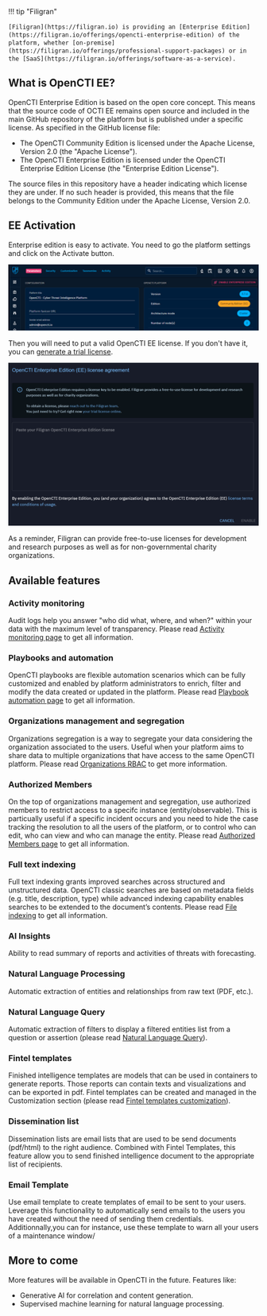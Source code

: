 !!! tip "Filigran"

    [Filigran](https://filigran.io) is providing an [Enterprise Edition](https://filigran.io/offerings/opencti-enterprise-edition) of the platform, whether [on-premise](https://filigran.io/offerings/professional-support-packages) or in the [SaaS](https://filigran.io/offerings/software-as-a-service).

## What is OpenCTI EE?

OpenCTI Enterprise Edition is based on the open core concept. This means that the source code of OCTI EE remains open source and included in the main GitHub repository of the platform but is published under a specific license. As specified in the GitHub license file:

- The OpenCTI Community Edition is licensed under the Apache License, Version 2.0 (the "Apache License").
- The OpenCTI Enterprise Edition is licensed under the OpenCTI Enterprise Edition License (the "Enterprise Edition License").

The source files in this repository have a header indicating which license they are under. If no such header is provided, this means that the file belongs to the Community Edition under the Apache License, Version 2.0.

## EE Activation
Enterprise edition is easy to activate. You need to go the platform settings and click on the Activate button.

![OpenCTI activation](assets/enterprise-activate.png)

Then you will need to put a valid OpenCTI EE license. If you don't have it, you can [generate a trial license](https://filigran.io/enterprise-editions-trial/). 

![OpenCTI EE EULA](assets/enterprise-eula.png)

As a reminder, Filigran can provide free-to-use licenses for development and research purposes as well as for non-governmental charity organizations.

## Available features

### Activity monitoring

Audit logs help you answer "who did what, where, and when?" within your data with the maximum level of transparency. Please read [Activity monitoring page](audit/overview.md) to get all information.

### Playbooks and automation

OpenCTI playbooks are flexible automation scenarios which can be fully customized and enabled by platform administrators to enrich, filter and modify the data created or updated in the platform. Please read [Playbook automation page](../usage/automation.md) to get all information.

### Organizations management and segregation

Organizations segregation is a way to segregate your data considering the organization associated to the users. Useful when your platform aims to share data to multiple organizations that have access to the same OpenCTI platform. Please read [Organizations RBAC](../administration/organization-segregation.md) to get more information.

### Authorized Members

On the top of organizations management and segregation, use authorized members to restrict access to a specifc instance (entity/observable). This is particually useful if a specific incident occurs and you need to hide the case tracking the resolution to all the users of the platform, or to control who can edit, who can view and who can manage the entity. Please read [Authorized Members page](https://docs.opencti.io/latest/administration/authorized-members/) to get all information.


### Full text indexing

Full text indexing grants improved searches across structured and unstructured data. OpenCTI classic searches are based on metadata fields (e.g. title, description, type) while advanced indexing capability  enables  searches  to  be  extended  to  the document’s contents. Please read [File indexing](../administration/file-indexing.md) to get all information.

### AI Insights

Ability to read summary of reports and activities of threats with forecasting.

### Natural Language Processing

Automatic extraction of entities and relationships from raw text (PDF, etc.).

### Natural Language Query

Automatic extraction of filters to display a filtered entities list from a question or assertion (please read [Natural Language Query](../usage/refine-content.md#nlq-section)).

### Fintel templates

Finished intelligence templates are models that can be used in containers to generate reports. Those reports can contain texts and visualizations and can be exported in pdf. Fintel templates can be created and managed in the Customization section (please read  [Fintel templates customization](./entities.md)).

### Dissemination list

Dissemination lists are email lists that are used to be send documents (pdf/html) to the right audience. Combined with Fintel Templates, this feature allow you to send  finished intelligence document to the appropriate list of recipients.

### Email Template

Use email template to create templates of email to be sent to your users. Leverage this functionality to automatically send emails to the users you have created without the need of sending them credentials. Additionnally,you can for instance, use these template to warn all your users of a maintenance window/


## More to come

More features will be available in OpenCTI in the future. Features like:

- Generative AI for correlation and content generation.
- Supervised machine learning for natural language processing.
